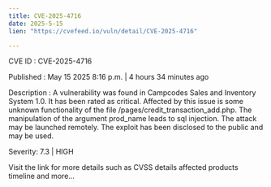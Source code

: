 ```yaml
---
title: CVE-2025-4716
date: 2025-5-15
lien: "https://cvefeed.io/vuln/detail/CVE-2025-4716"

---
```


CVE ID : CVE-2025-4716

Published :  May 15
2025
8:16 p.m. | 4 hours
34 minutes ago

Description : A vulnerability was found in Campcodes Sales and Inventory System 1.0. It has been rated as critical. Affected by this issue is some unknown functionality of the file /pages/credit_transaction_add.php. The manipulation of the argument prod_name leads to sql injection. The attack may be launched remotely. The exploit has been disclosed to the public and may be used.

Severity: 7.3 | HIGH

Visit the link for more details
such as CVSS details
affected products
timeline
and more...
